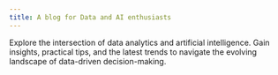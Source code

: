 ```yaml
---
title: A blog for Data and AI enthusiasts
---
```


Explore the intersection of data analytics and artificial intelligence. Gain insights, practical tips, and the latest trends to navigate the evolving landscape of data-driven decision-making.
